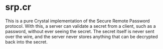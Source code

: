 # srp.cr
This is a pure Crystal implementation of the Secure Remote Password protocol. With this, a server can validate a secret from a client, such as a password, without ever seeing the secret. The secret itself is never sent over the wire, and the server never stores anything that can be decrypted back into the secret.
